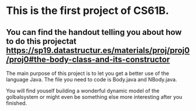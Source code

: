 # This is the first project of CS61B.
## You can find the handout telling you about how to do this projectat https://sp19.datastructur.es/materials/proj/proj0/proj0#the-body-class-and-its-constructor

The main purpose of this project is to let you get a better use of the language Java.
The file you need to code is Body.java and NBody.java.

You will find youself building a wonderful dynamic model of the golbalsystem or might even be something else more interesting after you finished.

